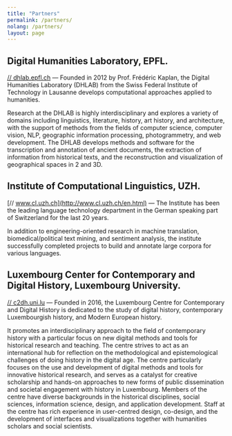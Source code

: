 ```yaml
---
title: "Partners"
permalink: /partners/
nolang: /partners/
layout: page
---
```


 
## Digital Humanities Laboratory, EPFL.

[// dhlab.epfl.ch](https://dhlab.epfl.ch/) &mdash; Founded in 2012 by Prof. Frédéric Kaplan, the Digital Humanities Laboratory (DHLAB) from the Swiss Federal Institute of Technology in Lausanne develops computational approaches applied to humanities.

Research at the DHLAB is highly interdisciplinary and explores a variety of domains including linguistics, literature, history, art history, and architecture, with the support of methods from the fields of computer science, computer vision, NLP, geographic information processing, photogrammetry, and web development. The DHLAB develops methods and software for the transcription and annotation of ancient documents, the extraction of information from historical texts, and the reconstruction and visualization of geographical spaces in 2 and 3D.
 
## Institute of Computational Linguistics, UZH.

[// www.cl.uzh.ch](http://www.cl.uzh.ch/en.html) &mdash; The Institute has been the leading language technology department in the German speaking part of Switzerland for the last 20 years. 

In addition to engineering-oriented research in machine translation, biomedical/political text mining, and sentiment analysis, the institute successfully completed projects to build and annotate large corpora for various languages.
 
## Luxembourg Center for Contemporary and Digital History, Luxembourg University.
[// c2dh.uni.lu](https://www.c2dh.uni.lu/) &mdash; Founded in 2016, the Luxembourg Centre for Contemporary and Digital History is dedicated to the study of digital history, contemporary Luxembourgish history, and Modern European history. 

It promotes an interdisciplinary approach to the field of contemporary history with a particular focus on new digital methods and tools for historical research and teaching. The centre strives to act as an international hub for reflection on the methodological and epistemological challenges of doing history in the digital age. The centre particularly focuses on the use and development of digital methods and tools for innovative historical research, and serves as a catalyst for creative scholarship and hands-on approaches to new forms of public dissemination and societal engagement with history in Luxembourg. Members of the centre have diverse backgrounds in the historical disciplines, social sciences, information science, design, and application development. Staff at the centre has rich experience in user-centred design, co-design, and the development of interfaces and visualizations together with humanities scholars and social scientists.
